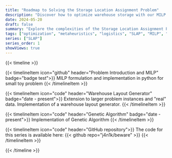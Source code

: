 ```yaml
---
title: "Roadmap to Solving the Storage Location Assignment Problem"
description: "Discover how to optimize warehouse storage with our MILP formulation for the Storage Location Assignment Problem (SLAP). Learn about order picking strategies, mathematical modeling, and efficient item-to-storage assignments to reduce costs and improve logistics."
date: 2024-05-20
draft: false
summary: "Explore the complexities of the Storage Location Assignment Problem (SLAP) and how Mixed Integer Linear Programming (MILP) can provide solutions for optimizing warehouse storage. Enhance your logistics strategy with this comprehensive guide."
tags: ["optimization", "metaheuristics", "logistics", "SLAP", "MILP", "Supply Chain"]
series: ["SLAP"]
series_order: 1
showViews: true
---
```


{{< timeline >}}

{{< timelineItem icon="github" header="Problem Introduction and MILP" badge="badge test">}}
MILP formulation and implementation in python for small toy problem
{{< /timelineItem >}}


{{< timelineItem icon="code" header="Warehouse Layout Generator" badge="date - present">}}
Extension to larger problem instances and "real" data.
Implementation of a warehouse layout generator.
{{< /timelineItem >}}

{{< timelineItem icon="code" header="Genetic Algorithm" badge="date - present">}}
Implementation of Genetic Algorithm
{{< /timelineItem >}}

{{< timelineItem icon="code" header="GitHub repository">}}
The code for this series is available here:
{{< github repo="j4n1k/beware" >}}
{{< /timelineItem >}}

{{< /timeline >}}